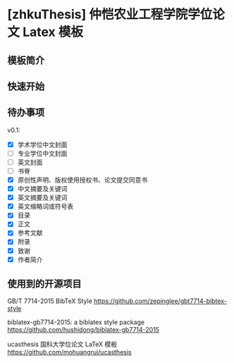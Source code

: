 # [zhkuThesis] 仲恺农业工程学院学位论文 Latex 模板

## 模板简介

## 快速开始

## 待办事项

v0.1:

- [x] 学术学位中文封面
- [ ] 专业学位中文封面
- [ ] 英文封面
- [ ] 书脊
- [x] 原创性声明、版权使用授权书、论文提交同意书
- [x] 中文摘要及关键词
- [x] 英文摘要及关键词
- [x] 英文缩略词或符号表
- [x] 目录
- [x] 正文
- [x] 参考文献
- [x] 附录
- [x] 致谢
- [x] 作者简介

## 使用到的开源项目

GB/T 7714-2015 BibTeX Style
https://github.com/zepinglee/gbt7714-bibtex-style

biblatex-gb7714-2015: a biblatex style package
https://github.com/hushidong/biblatex-gb7714-2015

ucasthesis 国科大学位论文 LaTeX 模板
https://github.com/mohuangrui/ucasthesis
